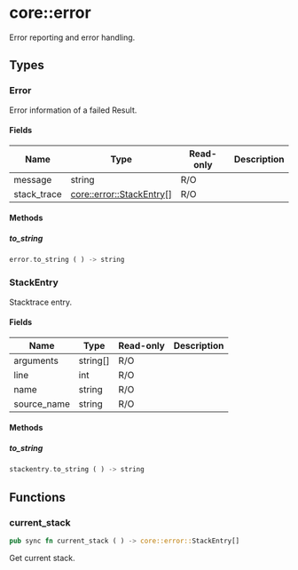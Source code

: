 # core::error

Error reporting and error handling.


## Types


### Error

Error information of a failed Result.


#### Fields

Name | Type | Read-only | Description
--- | --- | --- | ---
message | string | R/O | 
stack_trace | [core::error::StackEntry](/reference/core/error.md#stackentry)[] | R/O | 

#### Methods

##### to_string

```rust
error.to_string ( ) -> string
```



### StackEntry

Stacktrace entry.


#### Fields

Name | Type | Read-only | Description
--- | --- | --- | ---
arguments | string[] | R/O | 
line | int | R/O | 
name | string | R/O | 
source_name | string | R/O | 

#### Methods

##### to_string

```rust
stackentry.to_string ( ) -> string
```



## Functions


### current_stack

```rust
pub sync fn current_stack ( ) -> core::error::StackEntry[]
```

Get current stack.

